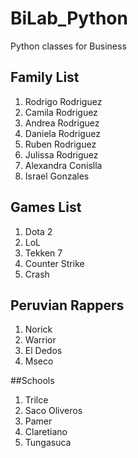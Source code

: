 # BiLab_Python
Python classes for Business

## Family List
1. Rodrigo Rodriguez
2. Camila Rodriguez
3. Andrea Rodriguez
4. Daniela Rodriguez
5. Ruben Rodriguez
6. Julissa Rodriguez
7. Alexandra Conislla
8. Israel Gonzales

## Games List
1. Dota 2
2. LoL
3. Tekken 7
4. Counter Strike
5. Crash

## Peruvian Rappers
1. Norick
2. Warrior
3. El Dedos
4. Mseco

##Schools
1. Trilce
2. Saco Oliveros
3. Pamer
4. Claretiano
5. Tungasuca
